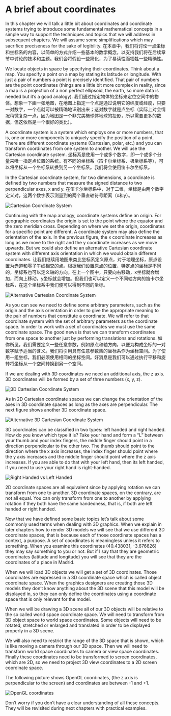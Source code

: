 # A brief about coordinates

In this chapter we will talk a little bit about coordinates and coordinate systems trying to introduce some fundamental mathematical concepts in a simple way to support the techniques and topics that we will address in subsequent chapters. We will assume some simplifications which may sacrifice preciseness for the sake of legibility.
在本章中，我们将讨论一点坐标和坐标系的内容，以简单的方式介绍一些基本的数学概念，以支持我们将在后续章节中讨论的技术和主题。我们会将假设一些简化，为了易读性而牺牲一些精确性。

We locate objects in space by specifying their coordinates. Think about a map. You specify a point on a map by stating its latitude or longitude. With just a pair of numbers a point is precisely identified. That pair of numbers are the point coordinates (things are a little bit more complex in reality, since a map is a projection of a non perfect ellipsoid, the earth, so more data is needed but it’s a good analogy).
我们通过指定物体的坐标来定位空间中的物体。想象一下画一张地图，在地图上指定一个点是通过说明它的纬度或经度，只要一对数字，一个点就可以被精确地识别出来；这对数字就是点坐标（实际上对会情况稍微复杂一点，因为地图是一个非完美椭球体地球的投影，所以需要更多的数据，但这依然是一个很好的类比）。

A coordinate system is a system which employs one or more numbers, that is, one or more components to uniquely specify the position of a point. There are different coordinate systems (Cartesian, polar, etc.) and you can transform coordinates from one system to another. We will use the Cartesian coordinate system.
坐标系是使用一个或多个数字，即一个或多个分量来唯一指定点位置的系统。有不同的坐标系（笛卡尔坐标系、极坐标系等），可以将坐标从一个坐标系转换到另一个坐标系。我们将会使用笛卡尔坐标系。

In the Cartesian coordinate system, for two dimensions, a coordinate is defined by two numbers that measure the signed distance to two perpendicular axes, x and y.
在笛卡尔坐标系中，对于二维，坐标是由两个数字定义对，这两个数字表示测量到的两个垂直轴符号距离（x和y）。

![Cartesian Coordinate System](cartesian_coordinate_system.png) 

Continuing with the map analogy, coordinate systems define an origin. For geographic coordinates the origin is set to the point where the equator and the zero meridian cross. Depending on where we set the origin, coordinates for a specific point are different. A coordinate system may also define the orientation of the axis. In the previous figure, the x coordinate increases as long as we move to the right and the y coordinate increases as we move upwards. But we could also define an alternative Cartesian coordinate system with different axis orientation in which we would obtain different coordinates.
让我们继续用地图来类比坐标系定义原点，对于地理坐标，原点设置为赤道和零子午线相交的点。根据我们设置原点的位置，特定点的坐标是不同的，坐标系也可以定义轴的方向。在上一个图中，只要向右移动，x坐标就会增加，而向上移动，y坐标就会增加。但我们也可以定义一个不同轴方向的笛卡尔坐标系，在这个坐标系中我们便可以得到不同的坐标。

![Alternative Cartesian Coordinate System](alt_cartesian_coordinate_system.png)

As you can see we need to define some arbitrary parameters, such as the origin and the axis orientation in order to give the appropriate meaning to the pair of numbers that constitute a coordinate. We will refer to that coordinate system with the set of arbitrary parameters as the coordinate space. In order to work with a set of coordinates we must use the same coordinate space. The good news is that we can transform coordinates from one space to another just by performing translations and rotations.
如你所见，我们需要定义一些任意参数，例如原点和轴方向，以便为构成坐标的一对数字赋予适当的含义。我们将引用具有任意参数集的坐标系作为坐标空间。为了使用一组坐标，我们必须使用相同的坐标空间。好消息是我们可以通过执行平移和旋转将坐标从一个空间转换到另一个空间。

If we are dealing with 3D coordinates we need an additional axis, the z axis. 3D coordinates will be formed by a set of three numbers (x, y, z). 
 
![3D Cartesian Coordinate System](3d_cartesian_coordinate_system.png)

As in 2D Cartesian coordinate spaces we can change the orientation of the axes in 3D coordinate spaces as long as the axes are perpendicular. The next figure shows another 3D coordinate space.
 
![Alternative 3D Cartesian Coordinate System](alt_3d_cartesian_coordinate_system.png)

3D coordinates can be classified in two types: left handed and right handed. How do you know which type it is? Take your hand and form a “L” between your thumb and your index fingers, the middle finger should point in a direction perpendicular to the other two. The thumb should point to the direction where the x axis increases, the index finger should point where the y axis increases and the middle finger should point where the z axis increases. If you are able to do that with your left hand, then its left handed, if you need to use your right hand is right-handed.

![Right Handed vs Left Handed](righthanded_lefthanded.png) 

2D coordinate spaces are all equivalent since by applying rotation we can transform from one to another. 3D coordinate spaces, on the contrary, are not all equal. You can only transform from one to another by applying rotation if they both have the same handedness, that is, if both are left handed or right handed.

Now that we have defined some basic topics let’s talk about some commonly used terms when dealing with 3D graphics. When we explain in later chapters how to render 3D models we will see that we use different 3D coordinate spaces, that is because each of those coordinate spaces has a context, a purpose. A set of coordinates is meaningless unless it refers to something. When you examine this coordinates (40.438031, -3.676626) they may say something to you or not. But if I say that they are geometric coordinates (latitude and longitude) you will see that they are the coordinates of a place in Madrid.

When we will load 3D objects we will get a set of 3D coordinates. Those coordinates are expressed in a 3D coordinate space which is called object coordinate space. When the graphics designers are creating those 3D models they don’t know anything about the 3D scene that this model will be displayed in, so they can only define the coordinates using a coordinate space that is only relevant for the model.

When we will be drawing a 3D scene all of our 3D objects will be relative to the so called world space coordinate space. We will need to transform from 3D object space to world space coordinates. Some objects will need to be rotated, stretched or enlarged and translated in order to be displayed properly in a 3D scene.

We will also need to restrict the range of the 3D space that is shown, which is like moving a camera through our 3D space. Then we will need to transform world space coordinates to camera or view space coordinates. Finally these coordinates need to be transformed to screen coordinates, which are 2D, so we need to project 3D view coordinates to a 2D screen coordinate space.

The following picture shows OpenGL coordinates, (the z axis is perpendicular to the screen) and coordinates are between -1 and +1.

![OpenGL coordinates](opengl_coordinates.png) 

Don’t worry if you don’t have a clear understanding of all these concepts. They will be revisited during next chapters with practical examples. 


